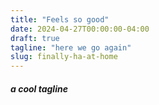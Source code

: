 ```yaml
---
title: "Feels so good"
date: 2024-04-27T00:00:00-04:00
draft: true
tagline: "here we go again"
slug: finally-ha-at-home
---
```


#### *a cool tagline*


